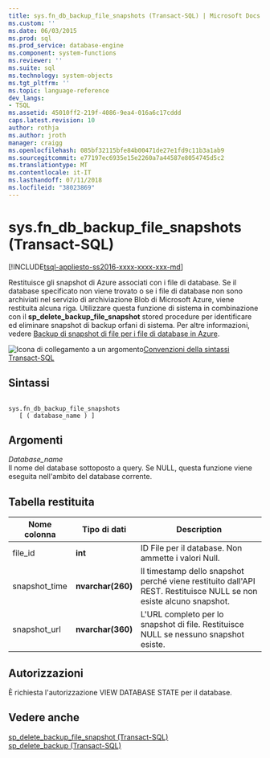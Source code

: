 ```yaml
---
title: sys.fn_db_backup_file_snapshots (Transact-SQL) | Microsoft Docs
ms.custom: ''
ms.date: 06/03/2015
ms.prod: sql
ms.prod_service: database-engine
ms.component: system-functions
ms.reviewer: ''
ms.suite: sql
ms.technology: system-objects
ms.tgt_pltfrm: ''
ms.topic: language-reference
dev_langs:
- TSQL
ms.assetid: 45010ff2-219f-4086-9ea4-016a6c17cddd
caps.latest.revision: 10
author: rothja
ms.author: jroth
manager: craigg
ms.openlocfilehash: 085bf32115bfe84b00471de27e1fd9c11b3a1ab9
ms.sourcegitcommit: e77197ec6935e15e2260a7a44587e8054745d5c2
ms.translationtype: MT
ms.contentlocale: it-IT
ms.lasthandoff: 07/11/2018
ms.locfileid: "38023869"
---
```

# <a name="sysfndbbackupfilesnapshots-transact-sql"></a>sys.fn_db_backup_file_snapshots (Transact-SQL)
[!INCLUDE[tsql-appliesto-ss2016-xxxx-xxxx-xxx-md](../../includes/tsql-appliesto-ss2016-xxxx-xxxx-xxx-md.md)]

  Restituisce gli snapshot di Azure associati con i file di database. Se il database specificato non viene trovato o se i file di database non sono archiviati nel servizio di archiviazione Blob di Microsoft Azure, viene restituita alcuna riga. Utilizzare questa funzione di sistema in combinazione con il **sp_delete_backup_file_snapshot** stored procedure per identificare ed eliminare snapshot di backup orfani di sistema. Per altre informazioni, vedere [Backup di snapshot di file per i file di database in Azure](../../relational-databases/backup-restore/file-snapshot-backups-for-database-files-in-azure.md).  
  
 ![Icona di collegamento a un argomento](../../database-engine/configure-windows/media/topic-link.gif "Icona di collegamento a un argomento")[Convenzioni della sintassi Transact-SQL](../../t-sql/language-elements/transact-sql-syntax-conventions-transact-sql.md)  
  
## <a name="syntax"></a>Sintassi  
  
```  
  
sys.fn_db_backup_file_snapshots   
   [ ( database_name ) ]  
```  
  
## <a name="arguments"></a>Argomenti  
 *Database_name*  
 Il nome del database sottoposto a query. Se NULL, questa funzione viene eseguita nell'ambito del database corrente.  
  
## <a name="table-returned"></a>Tabella restituita  
  
|Nome colonna|Tipo di dati|Description|  
|-----------------|---------------|-----------------|  
|file_id|**int**|ID File per il database. Non ammette i valori Null.|  
|snapshot_time|**nvarchar(260)**|Il timestamp dello snapshot perché viene restituito dall'API REST. Restituisce NULL se non esiste alcuno snapshot.|  
|snapshot_url|**nvarchar(360)**|L'URL completo per lo snapshot di file. Restituisce NULL se nessuno snapshot esiste.|  
  
## <a name="permissions"></a>Autorizzazioni  
 È richiesta l'autorizzazione VIEW DATABASE STATE per il database.  
  
## <a name="see-also"></a>Vedere anche  
 [sp_delete_backup_file_snapshot &#40;Transact-SQL&#41;](../../relational-databases/system-stored-procedures/snapshot-backup-sp-delete-backup-file-snapshot.md)   
 [sp_delete_backup &#40;Transact-SQL&#41;](../../relational-databases/system-stored-procedures/snapshot-backup-sp-delete-backup.md)  
  
  
